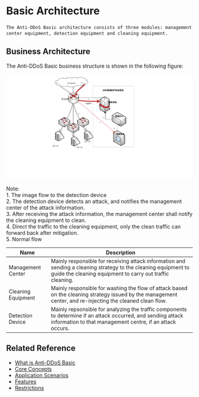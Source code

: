 # Basic Architecture

    The Anti-DDoS Basic architecture consists of three modules: management center equipment, detection equipment and cleaning equipment.
    
## Business Architecture

The Anti-DDoS Basic business structure is shown in the following figure:

![Create Instance](../../../../image/Basic%20Anti-DDos/Infrastructure01.png)

Note: </br>
      1. The image flow to the detection device </br>
      2. The detection device detects an attack, and notifies the management center of the attack information.</br>
      3. After receiving the attack information, the management center shall notify the cleaning equipment to clean.</br>
      4. Direct the traffic to the cleaning equipment, only the clean traffic can forward back after mitigation.</br>
      5. Normal flow</br>

|Name|Description|
| - | - |
|Management Center|Mainly responsible for receiving attack information and sending a cleaning strategy to the cleaning equipment to guide the cleaning equipment to carry out traffic cleaning.
| Cleaning Equipment | Mainly responsible for washing the flow of attack based on the cleaning strategy issued by the management center, and re-injecting the cleaned clean flow.
|Detection Device|Mainly repsonsible for analyzing the traffic components to determine if an attack occurred, and sending attack information to that management centre, if an attack occurs.

## Related Reference

- [What is Anti-DDoS Basic](Product-Overview.md)
- [Core Concepts](Core-Concepts.md)
- [Application Scenarios](Application-Scenarios.md)
- [Features](Features.md)
- [Restrictions](Restrictions.md)
